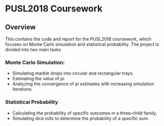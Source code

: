 # PUSL2018 Coursework
## Overview
<p>This contains the code and report for the PUSL2018 coursework, which focuses on Monte Carlo simulation and statistical probability. The project is divided into two main tasks</p>

### Monte Carlo Simulation:
- Simulating marble drops into circular and rectangular trays.
- Estimating the value of pi.
- Analyzing the convergence of pi estimates with increasing simulation iterations.
  
### Statistical Probability
- Calculating the probability of specific outcomes in a three-child family.
- Simulating dice rolls to determine the probability of a specific sum.
